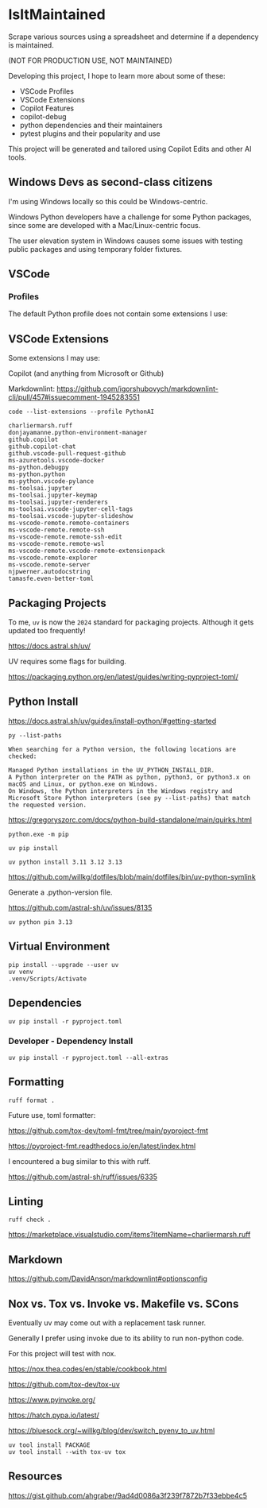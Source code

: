 # IsItMaintained

Scrape various sources using a spreadsheet and determine if a dependency is maintained.

(NOT FOR PRODUCTION USE, NOT MAINTAINED)

Developing this project, I hope to learn more about some of these:

- VSCode Profiles
- VSCode Extensions
- Copilot Features
- copilot-debug
- python dependencies and their maintainers
- pytest plugins and their popularity and use

This project will be generated and tailored using Copilot Edits and other AI tools.

## Windows Devs as second-class citizens

I'm using Windows locally so this could be Windows-centric.

Windows Python developers have a challenge for some Python packages, since some are developed with a Mac/Linux-centric focus.

The user elevation system in Windows causes some issues with testing public packages and using temporary folder fixtures.

## VSCode

### Profiles

The default Python profile does not contain some extensions I use:

## VSCode Extensions

Some extensions I may use:

Copilot (and anything from Microsoft or Github)

Markdownlint: https://github.com/igorshubovych/markdownlint-cli/pull/457#issuecomment-1945283551

```shell
code --list-extensions --profile PythonAI
```

```plaintext
charliermarsh.ruff
donjayamanne.python-environment-manager
github.copilot
github.copilot-chat
github.vscode-pull-request-github
ms-azuretools.vscode-docker
ms-python.debugpy
ms-python.python
ms-python.vscode-pylance
ms-toolsai.jupyter
ms-toolsai.jupyter-keymap
ms-toolsai.jupyter-renderers
ms-toolsai.vscode-jupyter-cell-tags
ms-toolsai.vscode-jupyter-slideshow
ms-vscode-remote.remote-containers
ms-vscode-remote.remote-ssh
ms-vscode-remote.remote-ssh-edit
ms-vscode-remote.remote-wsl
ms-vscode-remote.vscode-remote-extensionpack
ms-vscode.remote-explorer
ms-vscode.remote-server
njpwerner.autodocstring
tamasfe.even-better-toml
```

## Packaging Projects

To me, `uv` is now the `2024` standard for packaging projects.  Although it gets updated too frequently!

https://docs.astral.sh/uv/

UV requires some flags for building.

https://packaging.python.org/en/latest/guides/writing-pyproject-toml/

## Python Install

https://docs.astral.sh/uv/guides/install-python/#getting-started

`py --list-paths`

```plaintext
When searching for a Python version, the following locations are checked:

Managed Python installations in the UV_PYTHON_INSTALL_DIR.
A Python interpreter on the PATH as python, python3, or python3.x on macOS and Linux, or python.exe on Windows.
On Windows, the Python interpreters in the Windows registry and Microsoft Store Python interpreters (see py --list-paths) that match the requested version.
```

https://gregoryszorc.com/docs/python-build-standalone/main/quirks.html

```shell
python.exe -m pip
```

```shell
uv pip install
```

```shell
uv python install 3.11 3.12 3.13
```

https://github.com/willkg/dotfiles/blob/main/dotfiles/bin/uv-python-symlink

Generate a .python-version file.

https://github.com/astral-sh/uv/issues/8135

```shell
uv python pin 3.13
```

## Virtual Environment

```shell
pip install --upgrade --user uv
uv venv
.venv/Scripts/Activate
```

## Dependencies

```shell
uv pip install -r pyproject.toml
```

### Developer - Dependency Install

```shell
uv pip install -r pyproject.toml --all-extras
```

## Formatting

`ruff format .`

Future use, toml formatter:

https://github.com/tox-dev/toml-fmt/tree/main/pyproject-fmt

https://pyproject-fmt.readthedocs.io/en/latest/index.html

I encountered a bug similar to this with ruff.

https://github.com/astral-sh/ruff/issues/6335

## Linting

`ruff check .`

https://marketplace.visualstudio.com/items?itemName=charliermarsh.ruff

## Markdown

https://github.com/DavidAnson/markdownlint#optionsconfig

## Nox vs. Tox vs. Invoke vs. Makefile vs. SCons

Eventually uv may come out with a replacement task runner.

Generally I prefer using invoke due to its ability to run non-python code.

For this project will test with nox.

https://nox.thea.codes/en/stable/cookbook.html

https://github.com/tox-dev/tox-uv

https://www.pyinvoke.org/

https://hatch.pypa.io/latest/

https://bluesock.org/~willkg/blog/dev/switch_pyenv_to_uv.html

```shell
uv tool install PACKAGE
uv tool install --with tox-uv tox
```

## Resources

https://gist.github.com/ahgraber/9ad4d0086a3f239f7872b7f33ebbe4c5

